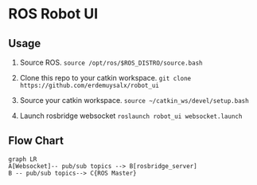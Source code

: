 # ROS Robot UI

## Usage

1. Source ROS.
`source /opt/ros/$ROS_DISTRO/source.bash`

2. Clone this repo to your catkin workspace.
`git clone https://github.com/erdemuysalx/robot_ui`

4.  Source your catkin workspace.
`source ~/catkin_ws/devel/setup.bash`

5. Launch rosbridge websocket
    `roslaunch robot_ui websocket.launch`

## Flow Chart

```mermaid
graph LR
A[Websocket]-- pub/sub topics --> B[rosbridge_server]
B -- pub/sub topics--> C{ROS Master}
```
